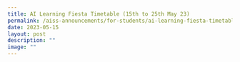 ```yaml
---
title: AI Learning Fiesta Timetable (15th to 25th May 23)
permalink: /aiss-announcements/for-students/ai-learning-fiesta-timetable/
date: 2023-05-15
layout: post
description: ""
image: ""
---
```

